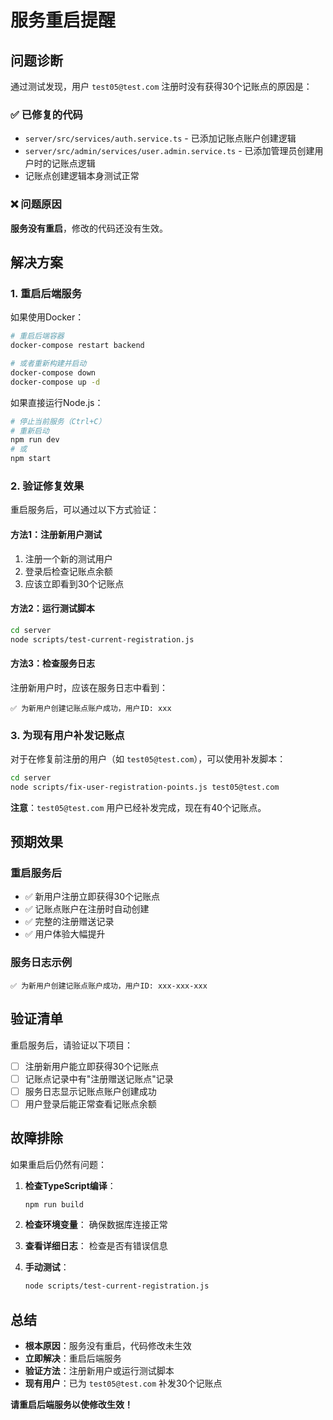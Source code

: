 # 服务重启提醒

## 问题诊断

通过测试发现，用户 `test05@test.com` 注册时没有获得30个记账点的原因是：

### ✅ 已修复的代码
- `server/src/services/auth.service.ts` - 已添加记账点账户创建逻辑
- `server/src/admin/services/user.admin.service.ts` - 已添加管理员创建用户时的记账点逻辑
- 记账点创建逻辑本身测试正常

### ❌ 问题原因
**服务没有重启**，修改的代码还没有生效。

## 解决方案

### 1. 重启后端服务

如果使用Docker：
```bash
# 重启后端容器
docker-compose restart backend

# 或者重新构建并启动
docker-compose down
docker-compose up -d
```

如果直接运行Node.js：
```bash
# 停止当前服务（Ctrl+C）
# 重新启动
npm run dev
# 或
npm start
```

### 2. 验证修复效果

重启服务后，可以通过以下方式验证：

#### 方法1：注册新用户测试
1. 注册一个新的测试用户
2. 登录后检查记账点余额
3. 应该立即看到30个记账点

#### 方法2：运行测试脚本
```bash
cd server
node scripts/test-current-registration.js
```

#### 方法3：检查服务日志
注册新用户时，应该在服务日志中看到：
```
✅ 为新用户创建记账点账户成功，用户ID: xxx
```

### 3. 为现有用户补发记账点

对于在修复前注册的用户（如 `test05@test.com`），可以使用补发脚本：

```bash
cd server
node scripts/fix-user-registration-points.js test05@test.com
```

**注意**：`test05@test.com` 用户已经补发完成，现在有40个记账点。

## 预期效果

### 重启服务后
- ✅ 新用户注册立即获得30个记账点
- ✅ 记账点账户在注册时自动创建
- ✅ 完整的注册赠送记录
- ✅ 用户体验大幅提升

### 服务日志示例
```
✅ 为新用户创建记账点账户成功，用户ID: xxx-xxx-xxx
```

## 验证清单

重启服务后，请验证以下项目：

- [ ] 注册新用户能立即获得30个记账点
- [ ] 记账点记录中有"注册赠送记账点"记录
- [ ] 服务日志显示记账点账户创建成功
- [ ] 用户登录后能正常查看记账点余额

## 故障排除

如果重启后仍然有问题：

1. **检查TypeScript编译**：
   ```bash
   npm run build
   ```

2. **检查环境变量**：
   确保数据库连接正常

3. **查看详细日志**：
   检查是否有错误信息

4. **手动测试**：
   ```bash
   node scripts/test-current-registration.js
   ```

## 总结

- **根本原因**：服务没有重启，代码修改未生效
- **立即解决**：重启后端服务
- **验证方法**：注册新用户或运行测试脚本
- **现有用户**：已为 `test05@test.com` 补发30个记账点

**请重启后端服务以使修改生效！**
